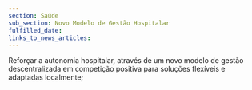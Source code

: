 ```yaml
---
section: Saúde
sub_section: Novo Modelo de Gestão Hospitalar
fulfilled_date:
links_to_news_articles:
---
```


Reforçar a autonomia hospitalar, através de um novo modelo de gestão descentralizada em competição positiva para soluções flexíveis e adaptadas localmente;